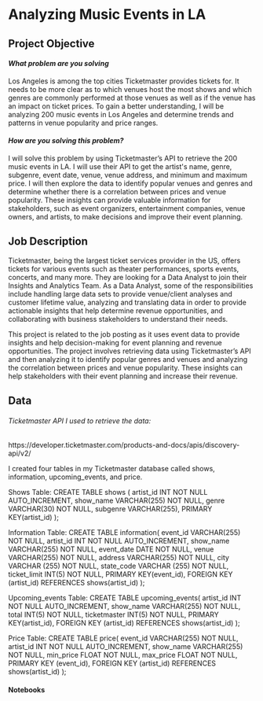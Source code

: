 <h1>Analyzing Music Events in LA</h1>
<h2>Project Objective</h2>
<h4><em>What problem are you solving</em></h4>
<p>Los Angeles is among the top cities Ticketmaster provides tickets for. It needs to be more clear as to which venues host the most shows and which genres are commonly performed at those venues as well as if the venue has an impact on ticket prices. To gain a better understanding, I will be analyzing 200 music events in Los Angeles and determine trends and patterns in venue popularity and price ranges.</p>

<h4><em>How are you solving this problem?</em></h4>
<p>I will solve this problem by using Ticketmaster’s API to retrieve the 200 music events in LA. I will use their API to get the artist's name, genre, subgenre, event date, venue, venue address, and minimum and maximum price. I will then explore the data to identify popular venues and genres and determine whether there is a correlation between prices and venue popularity. These insights can provide valuable information for stakeholders, such as event organizers, entertainment companies, venue owners, and artists, to make decisions and improve their event planning. </p>

<h2>Job Description</h2>
<p>Ticketmaster, being the largest ticket services provider in the US, offers tickets for various events such as theater performances, sports events, concerts, and many more. They are looking for a Data Analyst to join their Insights and Analytics Team. As a Data Analyst, some of the responsibilities include handling large data sets to provide venue/client analyses and customer lifetime value, analyzing and translating data in order to provide actionable insights that help determine revenue opportunities, and collaborating with business stakeholders to understand their needs. </p>

<p>This project is related to the job posting as it uses event data to provide insights and help decision-making for event planning and revenue opportunities. The project involves retrieving data using Ticketmaster’s API and then analyzing it to identify popular genres and venues and analyzing the correlation between prices and venue popularity. These insights can help stakeholders with their event planning and increase their revenue. </p>

<h2>Data</h2>
<h6><em>Ticketmaster API I used to retrieve the data:</em></h6>
https://developer.ticketmaster.com/products-and-docs/apis/discovery-api/v2/

<p>I created four tables in my Ticketmaster database called shows, information, upcoming_events, and price.</p>
<p>Shows Table:
CREATE TABLE shows (
	artist_id INT NOT NULL AUTO_INCREMENT,
	show_name VARCHAR(255) NOT NULL,
	genre VARCHAR(30) NOT NULL,
	subgenre VARCHAR(255),
	PRIMARY KEY(artist_id)
);

Information Table:
CREATE TABLE information(
	event_id VARCHAR(255) NOT NULL,
	artist_id INT NOT NULL AUTO_INCREMENT,
	show_name VARCHAR(255) NOT NULL,
	event_date DATE NOT NULL,
	venue VARCHAR(255) NOT NULL,
	address VARCHAR(255) NOT NULL,
	city VARCHAR (255) NOT NULL,
	state_code VARCHAR (255) NOT NULL,
	ticket_limit INT(5) NOT NULL,
	PRIMARY KEY(event_id),
	FOREIGN KEY (artist_id) REFERENCES shows(artist_id)
);

Upcoming_events Table:
CREATE TABLE upcoming_events(
	artist_id INT NOT NULL AUTO_INCREMENT,
	show_name VARCHAR(255) NOT NULL,
	total INT(5) NOT NULL,
	ticketmaster INT(5) NOT NULL,
	PRIMARY KEY(artist_id),
	FOREIGN KEY (artist_id) REFERENCES shows(artist_id)
);

Price Table:
CREATE TABLE price(
	event_id VARCHAR(255) NOT NULL,
	artist_id INT NOT NULL AUTO_INCREMENT,
	show_name VARCHAR(255) NOT NULL,
	min_price FLOAT NOT NULL,
	max_price FLOAT NOT NULL,
	PRIMARY KEY (event_id),
	FOREIGN KEY (artist_id) REFERENCES shows(artist_id)
);
</p>

<h4>Notebooks</h4>
